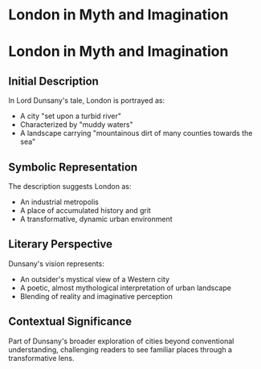 # London in Myth and Imagination

# London in Myth and Imagination

## Initial Description
In Lord Dunsany's tale, London is portrayed as:
- A city "set upon a turbid river"
- Characterized by "muddy waters"
- A landscape carrying "mountainous dirt of many counties towards the sea"

## Symbolic Representation
The description suggests London as:
- An industrial metropolis
- A place of accumulated history and grit
- A transformative, dynamic urban environment

## Literary Perspective
Dunsany's vision represents:
- An outsider's mystical view of a Western city
- A poetic, almost mythological interpretation of urban landscape
- Blending of reality and imaginative perception

## Contextual Significance
Part of Dunsany's broader exploration of cities beyond conventional understanding, challenging readers to see familiar places through a transformative lens.